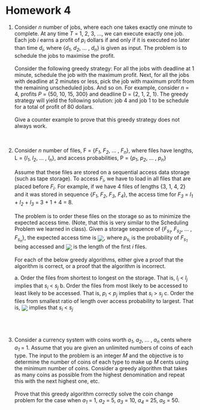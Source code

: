 # Homework 4

1. Consider *n* number of jobs, where each one takes exactly one minute to complete. At any time *T* = 1, 2, 3, ..., we can execute exactly one job. Each job *i* earns a profit of *p<sub>i* dollars if and only if it is executed no later than time *d<sub>i</sub>*, where {*d<sub>1</sub>*, *d<sub>2</sub>*, ... , *d<sub>n</sub>*} is given as input. The problem is to schedule the jobs to maximise the profit.<br/><br/>Consider the following greedy strategy: For all the jobs with deadline at 1 minute, schedule the job with the maximum profit. Next, for all the jobs with deadline at 2 minutes or less, pick the job with maximum profit from the remaining unscheduled jobs. And so on. For example, consider *n* = 4, profits *P* = {50, 10, 15, 300} and deadline D = {2, 1, 2, 1}. The greedy strategy will yield the following solution: job 4 and job 1 to be schedule for a total of profit of 80 dollars.<br/><br/>Give a counter example to prove that this greedy strategy does not always work.<br/><br/><br/>

2. Consider *n* number of files, F = {*F<sub>1</sub>*, *F<sub>2</sub>*, ... , *F<sub>n</sub>*}, where files have lengths, L = {*l<sub>1</sub>*, *l<sub>2</sub>*, ... , *l<sub>n</sub>*}, and access probabilities, P = {*p<sub>1</sub>*, *p<sub>2</sub>*, ... , *p<sub>n</sub>*}<br/><br/>Assume that these files are stored on a sequential access data storage (such as tape storage). To access *F<sub>i</sub>*, we have to load in all files that are placed before *F<sub>i</sub>*. For example, if we have 4 files of lengths {3, 1, 4, 2} and it was stored in sequence {*F<sub>1</sub>*, *F<sub>2</sub>*, *F<sub>3</sub>*, *F<sub>4</sub>*}, the access time for *F<sub>3</sub>* = *l<sub>1</sub>* + *l<sub>2</sub>* + *l<sub>3</sub>* = 3 + 1 + 4 = 8.<br/><br/>The problem is to order these files on the storage so as to minimize the expected access time. (Note, that this is very similar to the Scheduling Problem we learned in class). Given a storage sequence of {*F<sub>s<sub>1</sub></sub>*, *F<sub>s<sub>2</sub></sub>*, ... , *F<sub>s<sub>n</sub></sub>*}, the expected access time is <img src="https://raw2.github.com/GWU-KIM-CSCI/CSCI6212-class-materials/master/homeworks/hw4-1.png" align="center" />, where *p<sub>s<sub>i</sub></sub>* is the probability of *F<sub>s<sub>1</sub></sub>* being accessed and <img src="https://raw2.github.com/GWU-KIM-CSCI/CSCI6212-class-materials/master/homeworks/hw4-2.png" align="center" /> is the length of the first *i* files.<br/><br/>For each of the below greedy algorithms, either give a proof that the algorithm is correct, or a proof that the algorithm is incorrect.

   a. Order the files from shortest to longest on the storage. That is, *l<sub>i</sub>* < *l<sub>j</sub>* implies that *s<sub>i</sub>* < *s<sub>j</sub>*
   b. Order the files from most likely to be accessed to least likely to be accessed. That is, *p<sub>i</sub>* < *p<sub>j</sub>* implies that *s<sub>i</sub>* > *s<sub>j</sub>*
   c. Order the files from smallest ratio of length over access probability to largest. That is, <img src="https://raw2.github.com/GWU-KIM-CSCI/CSCI6212-class-materials/master/homeworks/hw4-3.png" align="center" /> implies that *s<sub>i</sub>* < *s<sub>j</sub>*<br/><br/><br/><br/>


3. Consider a currency system with coins worth *a<sub>1</sub>*, *a<sub>2</sub>*, ... , *a<sub>n</sub>* cents where *a<sub>1</sub>* = 1. Assume that you are given an unlimited numbers of coins of each type. The input to the problem is an integer *M* and the objective is to determine the number of coins of each type to make up *M* cents using the minimum number of coins. Consider a greedy algorithm that takes as many coins as possible from the highest denomination and repeat this with the next highest one, etc.<br /><br />Prove that this greedy algorithm correctly solve the coin change problem for the case when *a<sub>1</sub>* = 1, *a<sub>2</sub>* = 5, *a<sub>3</sub>* = 10, *a<sub>4</sub>* = 25, *a<sub>5</sub>* = 50.